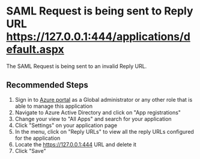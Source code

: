 <properties
    pageTitle="Saml response sent to invalid reply url local host"
    description= "For custom application's configured in azure active directory and configured for saml single sign-on, the saml response is sent to reply url local host"
    service="microsoft.aad"
    resource="Microsoft_AAD_IAM"
    infoBubbleText="See details on the right"
    authors="zabenamr"
    ms.author="zabenamr"
    displayOrder=""
    supportTopicIds=""
    selfHelpType="diagnostics"
    diagnosticScenario="InvalidReplyUrlLocalHost"
    resourceTags=""
    productPesIds=""
    cloudEnvironments="public, Fairfax"
    articleId="enterpriseapps_samlsso_invalid_replyUrl"
    	ownershipId="AzureIdentity_User"
/>

# SAML Request is being sent to Reply URL https://127.0.0.1:444/applications/default.aspx
<!--/issueDescription-->
The SAML Request is being sent to an invalid Reply URL.
<!--/issueDescription-->

## **Recommended Steps**

1. Sign in to [Azure portal](https://portal.azure.com) as a Global administrator or any other role that is able to manage this application
2. Navigate to Azure Active Directory and click on "App registrations"
3. Change your view to "All Apps" and search for your application
4. Click "Settings" on your application page
5. In the menu, click on "Reply URLs" to view all the reply URLs configured for the application
6. Locate the https://127.0.0.1:444 URL and delete it
7. Click "Save"
